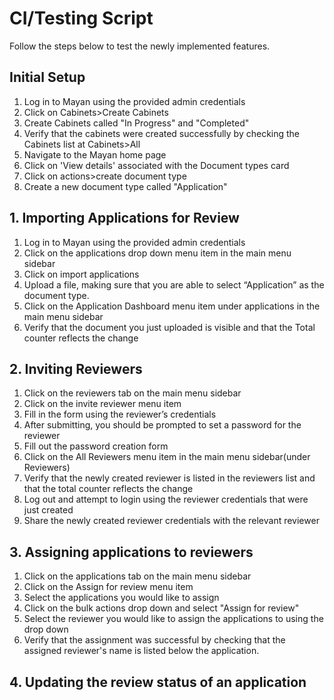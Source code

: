 # CI/Testing Script

Follow the steps below to test the newly implemented features.

## Initial Setup

1. Log in to Mayan using the provided admin credentials
2. Click on Cabinets>Create Cabinets
3. Create Cabinets called "In Progress" and "Completed"
4. Verify that the cabinets were created successfully by checking the Cabinets list at Cabinets>All
5. Navigate to the Mayan home page
6. Click on 'View details' associated with the Document types card
7. Click on actions>create document type
8. Create a new document type called "Application"

## 1. Importing Applications for Review

1. Log in to Mayan using the provided admin credentials
2. Click on the applications drop down menu item in the main menu sidebar
3. Click on import applications
4. Upload a file, making sure that you are able to select “Application” as the document type.
5. Click on the Application Dashboard menu item under applications in the main menu sidebar
6. Verify that the document you just uploaded is visible and that the Total counter reflects the change

## 2. Inviting Reviewers

1. Click on the reviewers tab on the main menu sidebar
2. Click on the invite reviewer menu item
3. Fill in the form using the reviewer’s credentials
4. After submitting, you should be prompted to set a password for the reviewer
5. Fill out the password creation form
6. Click on the All Reviewers menu item in the main menu sidebar(under Reviewers)
7. Verify that the newly created reviewer is listed in the reviewers list and that the total counter reflects the change
8. Log out and attempt to login using the reviewer credentials that were just created
9. Share the newly created reviewer credentials with the relevant reviewer

## 3. Assigning applications to reviewers

1. Click on the applications tab on the main menu sidebar
2. Click on the Assign for review menu item
3. Select the applications you would like to assign
4. Click on the bulk actions drop down and select "Assign for review"
5. Select the reviewer you would like to assign the applications to using the drop down
6. Verify that the assignment was successful by checking that the assigned reviewer's name is listed below the application.

## 4. Updating the review status of an application
